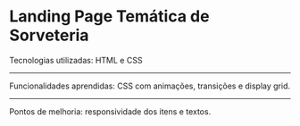<h1>Landing Page Temática de Sorveteria</h1>
Tecnologias utilizadas: HTML e CSS
<hr>
Funcionalidades aprendidas: CSS com animações, transições e display grid.
<hr>
Pontos de melhoria: responsividade dos itens e textos.

